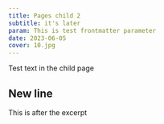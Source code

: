 ```yaml
---
title: Pages child 2
subtitle: it's later
param: This is test frontmatter parameter
date: 2023-06-05
cover: 10.jpg
---
```


Test text in the child page

## New line

<!-- excerpt -->

This is after the excerpt


